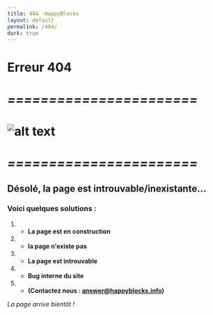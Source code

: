 ```yaml
---
title: 404 -HappyBlocks
layout: default
permalink: /404/
dark: true
---
```


# Erreur 404

# *=======================*
# ![alt text](https://img11.hostingpics.net/pics/565282sorry.jpg)
# *=======================*

## Désolé, la page est introuvable/inexistante...

### Voici quelques solutions :

 1. - **La page est en construction**
 2. - **la page n'existe pas**
 3. - **La page est introuvable**
 4. - **Bug interne du site**
 5. - **(Contactez nous : answer@happyblocks.info)**

 *La page arrive bientôt !*
